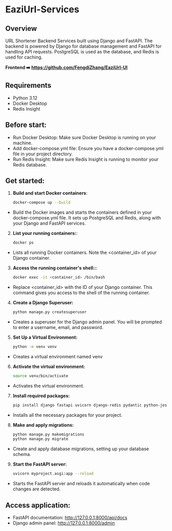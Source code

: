 # EaziUrl-Services


## Overview
URL Shortener Backend Services built using Django and FastAPI. The backend is powered by Django for database management and FastAPI for handling API requests. PostgreSQL is used as the database, and Redis is used for caching.

**Frontend ➡️ https://github.com/FengdiZhang/EaziUrl-UI**

## Requirements
- Python 3.12
- Docker Desktop
- Redis Insight 


## Before start:
- Run Docker Desktop: Make sure Docker Desktop is running on your machine.
- Add docker-compose.yml file: Ensure you have a docker-compose.yml file in your project directory.
- Run Redis Insight: Make sure Redis Insight is running to monitor your Redis database.

## Get started:


1. **Build and start Docker containers**:
   ```sh
   docker-compose up --build
- Build the Docker images and starts the containers defined in your docker-compose.yml file. It sets up PostgreSQL and Redis, along with your Django and FastAPI services.
2. **List your running containers:**:
   ```sh
   docker ps
- Lists all running Docker containers. Note the <container_id> of your Django container.
3. **Access the running container's shell::**:
   ```sh
   docker exec -it <container_id> /bin/bash
- Replace <container_id> with the ID of your Django container. This command gives you access to the shell of the running container.
4. **Create a Django Superuser:**
   ```sh
   python manage.py createsuperuser

- Creates a superuser for the Django admin panel. You will be prompted to enter a username, email, and password.
5. **Set Up a Virtual Environment:**
    ```sh
   python -m venv venv
- Creates a virtual environment named venv
6. **Activate the virtual environment:**
    ```sh
   source venv/bin/activate
- Activates the virtual environment.
7. **Install required packages:**
    ```sh
   pip install django fastapi uvicorn django-redis pydantic python-jose passlib authlib itsdangerous python-dotenv PyJWT
- Installs all the necessary packages for your project.
8. **Make and apply migrations:**
    ```sh
   python manage.py makemigrations
    python manage.py migrate
- Create and apply database migrations, setting up your database schema.
9. **Start the FastAPI server:**
   ```sh 
   uvicorn myproject.asgi:app --reload
- Starts the FastAPI server and reloads it automatically when code changes are detected.

## Access application:
- FastAPI documentation: http://127.0.0.1:8000/api/docs
- Django admin panel: http://127.0.0.1:8000/admin

